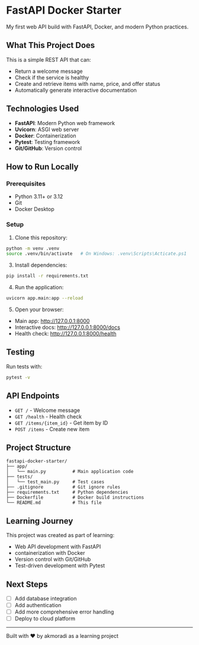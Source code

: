 # FastAPI Docker Starter

My first web API build with FastAPI, Docker, and modern Python practices.

## What This Project Does

This is a simple REST API that can:
- Return a welcome message
- Check if the service is healthy
- Create and retrieve items with name, price, and offer status
- Automatically generate interactive documentation

## Technologies Used

- **FastAPI**: Modern Python web framework
- **Uvicorn**: ASGI web server
- **Docker**: Containerization
- **Pytest**: Testing framework
- **Git/GitHub**: Version control

## How to Run Locally

### Prerequisites
- Python 3.11+ or 3.12
- Git
- Docker Desktop

### Setup

1. Clone this repository:
```bash
python -m venv .venv
source .venv/bin/activate   # On Windows: .venv\Scripts\Acticate.ps1
```

3. Install dependencies:
```bash
pip install -r requirements.txt
```

4. Run the application:
```bash
uvicorn app.main:app --reload
```

5. Open your browser:
- Main app: http://127.0.0.1:8000
- Interactive docs: http://127.0.0.1:8000/docs
- Health check: http://127.0.0.1:8000/health

## Testing

Run tests with:
```bash
pytest -v
```

## API Endpoints

- `GET /` - Welcome message
- `GET /health` - Health check
- `GET /items/{item_id}` - Get item by ID
- `POST /items` - Create new item

## Project Structure

```
fastapi-docker-starter/
├── app/
│   └── main.py          # Main application code
├── tests/
│   └── test_main.py     # Test cases
├── .gitignore           # Git ignore rules
├── requirements.txt     # Python dependencies
├── Dockerfile           # Docker build instructions
└── README.md            # This file
```

## Learning Journey

This project was created as part of learning:
- Web API development with FastAPI
- containerization with Docker
- Version control with Git/GitHub
- Test-driven development with Pytest

## Next Steps

- [ ] Add database integration
- [ ] Add authentication
- [ ] Add more comprehensive error handling
- [ ] Deploy to cloud platform

---

Built with ❤ by akmoradi as a learning project 